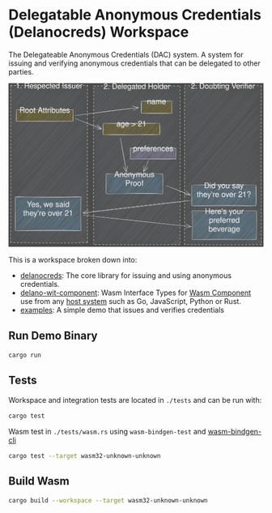# **Del**egatable **Ano**nymous **Cred**ential**s** (Delanocreds) Workspace

The Delegateable Anonymous Credentials (DAC) system. A system for issuing and verifying anonymous credentials that can be delegated to other parties.

![Delano](./dac-flow.svg)

This is a workspace broken down into:

- [delanocreds](/crates/delanocreds/): The core library for issuing and using anonymous credentials.
- [delano-wit-component](/crates/delano-wit-component/): Wasm Interface Types for [Wasm Component](https://github.com/WebAssembly/component-model) use from any [host system](https://github.com/bytecodealliance/wit-bindgen#host-runtimes-for-components) such as Go, JavaScript, Python or Rust.
- [examples](examples/): A simple demo that issues and verifies credentials

## Run Demo Binary

```bash
cargo run
```

## Tests

Workspace and integration tests are located in `./tests` and can be run with:

```bash
cargo test
```

Wasm test in `./tests/wasm.rs` using `wasm-bindgen-test` and [wasm-bindgen-cli](https://rustwasm.github.io/wasm-bindgen/wasm-bindgen-test/usage.html#appendix-using-wasm-bindgen-test-without-wasm-pack)

```bash
cargo test --target wasm32-unknown-unknown
```

## Build Wasm

```bash
cargo build --workspace --target wasm32-unknown-unknown
```
